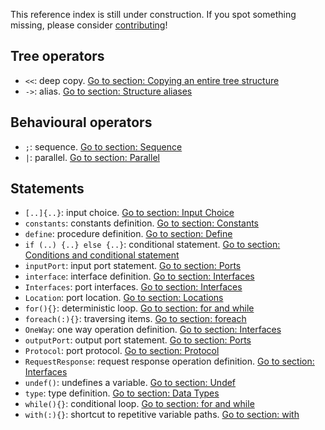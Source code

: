 This reference index is still under construction. If you spot something missing, please consider [contributing](https://github.com/jolie/docs/blob/master/reference_index.md)!

## Tree operators
- `<<`: deep copy. [Go to section: Copying an entire tree structure](basics/data_structures.md#less-than-less-than-copying-an-entire-tree-structure)
- `->`: alias. [Go to section: Structure aliases](basics/data_structures.md#greater-than-structures-aliases)


## Behavioural operators
- `;`: sequence. [Go to section: Sequence](basics/composing_statements.md#sequence)
- `|`: parallel. [Go to section: Parallel](basics/composing_statements.md#parallel)

## Statements
- `[..]{..}`: input choice. [Go to section: Input Choice](basics/composing_statements.md#input-choice)
- `constants`: constants definition. [Go to section: Constants](basics/constants.md)
- `define`: procedure definition. [Go to section: Define](basics/define.md)
- `if (..) {..} else {..}`: conditional statement. [Go to section: Conditions and conditional statement](basics/composing_statements.md#conditions-and-conditional-statement)
- `inputPort`: input port statement. [Go to section: Ports](basics/communication-ports/ports)
- `interface`: interface definition. [Go to section: Interfaces](basics/communication-ports/interfaces)
- `Interfaces`: port interfaces. [Go to section: Interfaces](basics/communication-ports/interfaces)
- `Location`: port location. [Go to section: Locations](basics/communication-ports/locations)
- `for(){}`: deterministic loop. [Go to section: for and while](basics/composing_statements.md#for-and-while)
- `foreach(:){}`: traversing items. [Go to section: foreach](basics/data_structures.md#foreach-traversing-items)
- `OneWay`: one way operation definition. [Go to section: Interfaces](basics/communication-ports/interfaces)
- `outputPort`: output port statement. [Go to section: Ports](basics/communication-ports/ports)
- `Protocol`: port protocol. [Go to section: Protocol](basics/communication-ports/protocol)
- `RequestResponse`: request response operation definition. [Go to section: Interfaces](basics/communication-ports/interfaces)
- `undef()`: undefines a variable. [Go to section: Undef](basics/data_structures.md#undef-erasing-tree-structures)
- `type`: type definition. [Go to section: Data Types](basics/communication-ports/data_types)
- `while(){}`: conditional loop. [Go to section: for and while](basics/composing_statements.md#for-and-while)
- `with(:){}`: shortcut to repetitive variable paths. [Go to section: with](basics/data_structures.md#with-a-shortcut-to-repetitive-variable-paths)
